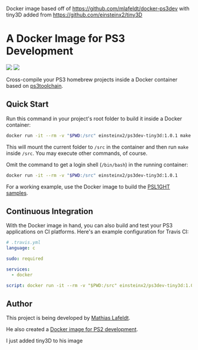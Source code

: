 Docker image based off of https://github.com/mlafeldt/docker-ps3dev with tiny3D added from https://github.com/einsteinx2/tiny3D

# A Docker Image for PS3 Development

[![](https://images.microbadger.com/badges/image/einsteinx2/ps3dev-tiny3d.svg)](https://microbadger.com/images/einsteinx2/ps3dev-tiny3d)
[![](https://img.shields.io/docker/pulls/einsteinx2/ps3dev-tiny3d.svg?maxAge=604800)](https://hub.docker.com/r/einsteinx2/ps3dev-tiny3d/)

Cross-compile your PS3 homebrew projects inside a Docker container based on
[ps3toolchain](https://github.com/ps3dev/ps3toolchain).

## Quick Start

Run this command in your project's root folder to build it inside a Docker
container:

```bash
docker run -it --rm -v "$PWD:/src" einsteinx2/ps3dev-tiny3d:1.0.1 make
```

This will mount the current folder to `/src` in the container and then run
`make` inside `/src`. You may execute other commands, of course.

Omit the command to get a login shell (`/bin/bash`) in the running container:

```bash
docker run -it --rm -v "$PWD:/src" einsteinx2/ps3dev-tiny3d:1.0.1
```

For a working example, use the Docker image to build the
[PSL1GHT samples](https://github.com/ps3dev/PSL1GHT/tree/master/samples).

## Continuous Integration

With the Docker image in hand, you can also build and test your PS3 applications
on CI platforms. Here's an example configuration for Travis CI:

```yaml
# .travis.yml
language: c

sudo: required

services:
  - docker

script: docker run -it --rm -v "$PWD:/src" einsteinx2/ps3dev-tiny3d:1.0.1 make test
```

## Author

This project is being developed by [Mathias Lafeldt](https://twitter.com/mlafeldt).

He also created a [Docker image for PS2 development](https://github.com/mlafeldt/docker-ps2dev).

I just added tiny3D to his image

